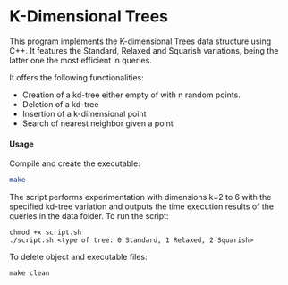 # K-Dimensional Trees
This program implements the K-dimensional Trees data structure using C++. It features the Standard, Relaxed and Squarish variations, being the latter one the most efficient in queries.

It offers the following functionalities:
- Creation of a kd-tree either empty of with n random points.
- Deletion of a kd-tree
- Insertion of a k-dimensional point
- Search of nearest neighbor given a point

#### Usage
Compile and create the executable:
```bash
make
```
The script performs experimentation with dimensions k=2 to 6 with the specified kd-tree variation and outputs the time execution results of the queries in the data folder. To run the script:
```
chmod +x script.sh
./script.sh <type of tree: 0 Standard, 1 Relaxed, 2 Squarish>
```
To delete object and executable files:
```
make clean
```

